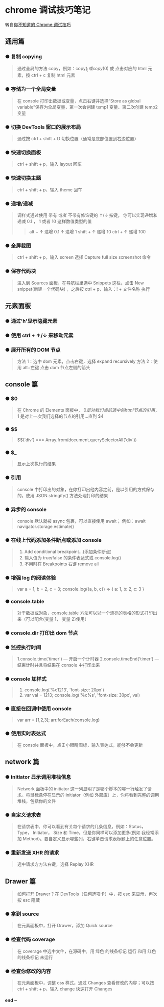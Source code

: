 # chrome 调试技巧笔记

转自[你不知道的 Chrome 调试技巧](https://juejin.im/book/5c526902e51d4543805ef35e)

## 通用篇

### ● 复制 copying

> 通过全局的方法 copy，例如：copy($_) 或 copy($0) 或 点击对应的 html 元素，按 ctrl + c 复制 html 元素

### ● 存储为一个全局变量

> 在 console 打印出数据或变量，点击右键并选择“Store as global variable”保存为全局变量，第一次会创建 temp1 变量、第二次创建 temp2 变量

### ● 切换 DevTools 窗口的展示布局

> 通过按 ctrl + shift + D 切换位置（通常是底部位置到右边位置）

### ● 快速切换面板

> ctrl + shift + p，输入 layout 回车

### ● 快速切换主题

> ctrl + shift + p，输入 theme 回车

### ● 递增/递减

> 调样式通过使用 带有 或者 不带有修饰键的 ↑/↓ 按键， 你可以实现递增和递减 0.1 ， 1 或者 10 这样数值类型的值
>
> > alt + ↑ 递增 0.1
> > ↑ 递增 1
> > shift + ↑ 递增 10
> > ctrl + ↑ 递增 100

### ● 全屏截图

> ctrl + shift + p，输入 screen 选择 Capture full size screenshot 命令

### ● 保存代码块

> 进入到 Sources 面板，在导航栏里选中 Snippets 这栏，点击 New snippet(新建一个代码块) ，之后按 ctrl + p，输入：! + 文件名称 执行

## 元素面板

### ● 通过'h'显示隐藏元素

### ● 使用 ctrl + ↑/↓ 来移动元素

### ● 展开所有的 DOM 节点

> 方法 1：选中 dom 元素，点击右键，选择 expand recursively
> 方法 2：使用 alt+左键 点击 dom 节点左侧的箭头

## console 篇

### ● \$0

> 在 Chrome 的 Elements 面板中， $0 是对我们当前选中的 html 节点的引用，$1 是对上一次我们选择的节点的引用...直到 \$4

### ● \$\$

> \$\$('div') === Array.from(document.querySelectorAll('div'))

### ● \$\_

> 显示上次执行的结果

### ● 引用

> console 中打印出的对象，在你打印出他内容之前，是以引用的方式保存的。使用 JSON.stringify() 方法处理打印的结果

### ● 异步的 console

> console 默认就被 async 包裹，可以直接使用 await； 例如：await navigator.storage.estimate()

### ● 在线上代码添加条件断点或添加 console

> 1. Add conditional breakpoint...(添加条件断点)
> 2. 输入值为 true/false 的条件表达式或 console.log()
> 3. 不用时在 Breakpoints 右键 remove all

### ● 增强 log 的阅读体验

> var a = 1, b = 2, c = 3; console.log({a, b, c}) => { a: 1, b: 2, c: 3 }

### ● console.table

> 对于数据或对象，console.table 方法可以以一个漂亮的表格的形式打印出来（可以配合{变量 1， 变量 2}使用）

### ● console.dir 打印出 dom 节点

### ● 监控执行时间

> 1.console.time('timer') — 开启一个计时器
> 2.console.timeEnd('timer') — 结束计时并且将结果在 console 中打印出来

### ● console 加样式

> 1. console.log('%c1213', 'font-size: 20px')
> 2. var val = 1213; console.log('%c%s', 'font-size: 30px', val)

### ● 直接在回调中使用 console

> var arr = [1,2,3]; arr.forEach(console.log)

### ● 使用实时表达式

> 在 console 面板中，点击小眼睛图标，输入表达式，能够不会更新

## network 篇

### ● initiator 显示调用堆栈信息

> Network 面板中的 initiator 这一列显明了是哪个脚本的哪一行触发了请求。将鼠标悬停在显示的 initiator（例如 外部库）上，你将看到完整的调用堆栈，包括你的文件

### ● 自定义请求表

> 在请求表中，你可以看到有关每个请求的几条信息，例如：Status， Type， Initiator， Size 和 Time。但是你同样可以添加更多(例如 我经常添加 Method)。要自定义显示哪些列，右键单击请求表标题上的任意位置。

### ● 重新发送 XHR 的请求

> 选中请求方方法右键，选择 Replay XHR

## Drawer 篇

> 如何打开 Drawer ? 在 DevTools（任何选项卡）中，按 esc 来显示，再次按 esc 隐藏

### ● 拿到 source

> 在元素面板中，打开 Drawer，添加 Quick source

### ● 检查代码 coverage

> 在 coverage 中选中文件，在源码中，用 绿色 的线条标记 运行 和用 红色 的线条标记 未运行

### ● 检查你修改的内容

> 在元素面板中，调整 css 样式，通过 Changes 查看修改的内容；可以按 ctrl + shift + p，输入 change 快速打开 Changes

#### end ~
